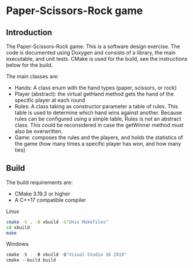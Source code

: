 # Paper-Scissors-Rock game

## Introduction

The Paper-Scissors-Rock game. This is a software design exercise. The code is documented using Doxygen and consists of a library, the main executable, and unit tests.
CMake is used for the build, see the instructions below for the build.

The main classes are:

 + Hands: A class enum with the hand types (paper, scissors, or rock)
 + Player (abstract): the virtual getHand method gets the hand of the specific player at each round
 + Rules: A class taking as constructor parameter a table of rules. This table is used to determine which hand wins against another.
 Because rules can be configured using a simple table, Rules is not an abstract class. This could be reconsidered in case the getWinner method must also be overwritten.
 + Game: composes the rules and the players, and holds the statistics of the game (how many times a specific player has won, and how many ties)

## Build

The build requirements are:

- CMake 3.19.3 or higher
- A C++17 compatible compiler

Linux

```bash
cmake -S . -B xbuild -G"Unix Makefiles"
cd xbuild
make
```

Windows
```powershell
cmake -S . -B xbuild -G"Visual Studio 16 2019"
cmake --build build
```
